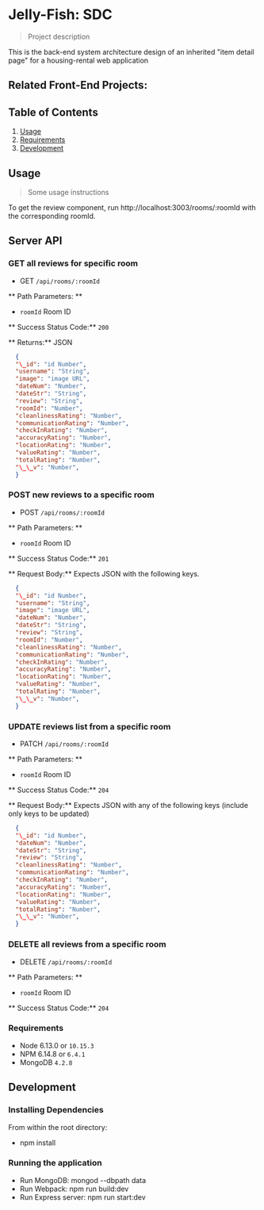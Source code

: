 # Jelly-Fish: SDC

> Project description

This is the back-end system architecture design of an inherited "item detail page" for a housing-rental web application

## Related Front-End Projects:

## Table of Contents

1. [Usage](#Usage)
1. [Requirements](#requirements)
1. [Development](#development)

## Usage

> Some usage instructions

To get the review component, run http://localhost:3003/rooms/:roomId with the corresponding roomId.

## Server API

### GET all reviews for specific room
 * GET `/api/rooms/:roomId`

** Path Parameters: **
  * `roomId` Room ID

** Success Status Code:** `200`

** Returns:** JSON
```json
  {
  "\_id": "id Number",
  "username": "String",
  "image": "image URL",
  "dateNum": "Number",
  "dateStr": "String",
  "review": "String",
  "roomId": "Number",
  "cleanlinessRating": "Number",
  "communicationRating": "Number",
  "checkInRating": "Number",
  "accuracyRating": "Number",
  "locationRating": "Number",
  "valueRating": "Number",
  "totalRating": "Number",
  "\_\_v": "Number",
  }
```

### POST new reviews to a specific room
 * POST `/api/rooms/:roomId`

** Path Parameters: **
  * `roomId` Room ID

** Success Status Code:** `201`

** Request Body:** Expects JSON with the following keys.

```json
  {
  "\_id": "id Number",
  "username": "String",
  "image": "image URL",
  "dateNum": "Number",
  "dateStr": "String",
  "review": "String",
  "roomId": "Number",
  "cleanlinessRating": "Number",
  "communicationRating": "Number",
  "checkInRating": "Number",
  "accuracyRating": "Number",
  "locationRating": "Number",
  "valueRating": "Number",
  "totalRating": "Number",
  "\_\_v": "Number",
  }
```

### UPDATE reviews list from a specific room
 * PATCH `/api/rooms/:roomId`

** Path Parameters: **
  * `roomId` Room ID

** Success Status Code:** `204`

** Request Body:** Expects JSON with any of the following keys (include only keys to be updated)

```json
  {
  "\_id": "id Number",
  "dateNum": "Number",
  "dateStr": "String",
  "review": "String",
  "cleanlinessRating": "Number",
  "communicationRating": "Number",
  "checkInRating": "Number",
  "accuracyRating": "Number",
  "locationRating": "Number",
  "valueRating": "Number",
  "totalRating": "Number",
  "\_\_v": "Number",
  }
```

### DELETE all reviews from a specific room
* DELETE `/api/rooms/:roomId`

** Path Parameters: **
  * `roomId` Room ID

** Success Status Code:** `204`

### Requirements

- Node 6.13.0 or `10.15.3`
- NPM 6.14.8 or `6.4.1`
- MongoDB `4.2.8`

## Development

### Installing Dependencies

From within the root directory:

- npm install

### Running the application

- Run MongoDB: mongod --dbpath data
- Run Webpack: npm run build:dev
- Run Express server: npm run start:dev


<!-- { \_id: 5f77756fe4123b1d8db62729,
  username: 'Damon',
  image:
  'https://bookable-hrsf130-photos.s3.us-east-2.amazonaws.com/male-8.jpg',
  dateNum: 1588704367,
  dateStr: 'May 2020',
  review:
  'Minima provident aut maxime fugiat non nihil incidunt. Laboriosam tempore veritatis asperiores nostrum provident. Tempora eius eligendi temporibus tempora porro qui quas.\n \rModi enim consequatur illo enim. Repellat in numquam quidem exercitationem ipsam magnam ea. Enim ratione odit eligendi mollitia natus ut perferendis. At placeat incidunt repellendus temporibus similique et. Cupiditate sapiente quos quia.\n \rConsequatur et ut provident at et eos eveniet. Enim sunt dolorum quo officiis eos velit voluptate harum quisquam. Voluptas ut ea. Aliquid et quam consequatur error ad. Ut dolorem magni.',
  roomId: 2,
  cleanlinessRating: 4,
  communicationRating: 5,
  checkInRating: 4,
  accuracyRating: 5,
  locationRating: 5,
  valueRating: 4,
  totalRating: 4.5,
  \_\_v: 0 } -->